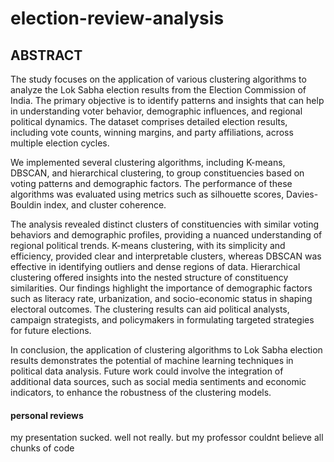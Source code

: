 # election-review-analysis
## ABSTRACT
The study focuses on the application of various clustering algorithms to analyze the Lok Sabha election results from the Election Commission of India. The primary objective is to identify patterns and insights that can help in understanding voter behavior, demographic influences, and regional political dynamics. The dataset comprises detailed election results, including vote counts, winning margins, and party affiliations, across multiple election cycles.

We implemented several clustering algorithms, including K-means, DBSCAN, and hierarchical clustering, to group constituencies based on voting patterns and demographic factors. The performance of these algorithms was evaluated using metrics such as silhouette scores, Davies-Bouldin index, and cluster coherence.

The analysis revealed distinct clusters of constituencies with similar voting behaviors and demographic profiles, providing a nuanced understanding of regional political trends. K-means clustering, with its simplicity and efficiency, provided clear and interpretable clusters, whereas DBSCAN was effective in identifying outliers and dense regions of data. Hierarchical clustering offered insights into the nested structure of constituency similarities. Our findings highlight the importance of demographic factors such as literacy rate, urbanization, and socio-economic status in shaping electoral outcomes. The clustering results can aid political analysts, campaign strategists, and policymakers in formulating targeted strategies for future elections.

In conclusion, the application of clustering algorithms to Lok Sabha election results demonstrates the potential of machine learning techniques in political data analysis. Future work could involve the integration of additional data sources, such as social media sentiments and economic indicators, to enhance the robustness of the clustering models.

#### personal reviews
my presentation sucked. well not really. but my professor couldnt believe all chunks of code